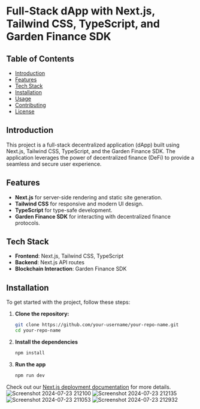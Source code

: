 # Full-Stack dApp with Next.js, Tailwind CSS, TypeScript, and Garden Finance SDK

## Table of Contents

- [Introduction](#introduction)
- [Features](#features)
- [Tech Stack](#tech-stack)
- [Installation](#installation)
- [Usage](#usage)
- [Contributing](#contributing)
- [License](#license)

## Introduction

This project is a full-stack decentralized application (dApp) built using Next.js, Tailwind CSS, TypeScript, and the Garden Finance SDK. The application leverages the power of decentralized finance (DeFi) to provide a seamless and secure user experience.

## Features

- **Next.js** for server-side rendering and static site generation.
- **Tailwind CSS** for responsive and modern UI design.
- **TypeScript** for type-safe development.
- **Garden Finance SDK** for interacting with decentralized finance protocols.

## Tech Stack

- **Frontend**: Next.js, Tailwind CSS, TypeScript
- **Backend**: Next.js API routes
- **Blockchain Interaction**: Garden Finance SDK

## Installation

To get started with the project, follow these steps:

1. **Clone the repository:**

   ```sh
   git clone https://github.com/your-username/your-repo-name.git
   cd your-repo-name
   ```
2. **Install the dependencies**
   ```sh
   npm install
   ```
3. **Run the app**
   ```sh
   npm run dev
   ```

Check out our [Next.js deployment documentation](https://nextjs.org/docs/deployment) for more details.
![Screenshot 2024-07-23 212100](https://github.com/user-attachments/assets/dccf1344-8b20-4f50-a52a-6331e4e1464a)
![Screenshot 2024-07-23 212135](https://github.com/user-attachments/assets/0cd06739-8980-4515-9365-42b2dcd5a15a)
![Screenshot 2024-07-23 211053](https://github.com/user-attachments/assets/7c855a93-33dc-4ee2-ac21-7fdad2cb6446)
![Screenshot 2024-07-23 212932](https://github.com/user-attachments/assets/c916ce80-c1f1-4dae-bfb6-808b0fcede96)

